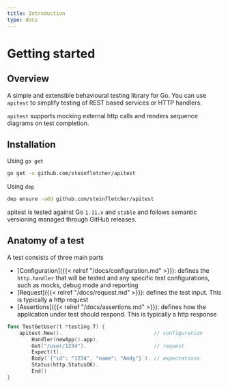 ```yaml
---
title: Introduction
type: docs
---
```


# Getting started

## Overview

A simple and extensible behavioural testing library for Go. You can use `apitest` to simplify testing of REST based services or HTTP handlers. 

`apitest` supports mocking external http calls and renders sequence diagrams on test completion.

## Installation

Using `go get`

```bash
go get -u github.com/steinfletcher/apitest
```

Using `dep`

```bash
dep ensure -add github.com/steinfletcher/apitest
```

apitest is tested against Go `1.11.x` and `stable` and follows semantic versioning managed through GitHub releases.

## Anatomy of a test

A test consists of three main parts

- [Configuration]({{< relref "/docs/configuration.md" >}}): defines the `http.handler` that will be tested and any specific test configurations, such as mocks, debug mode and reporting
- [Request]({{< relref "/docs/request.md" >}}): defines the test input. This is typically a http request
- [Assertions]({{< relref "/docs/assertions.md" >}}): defines how the application under test should respond. This is typically a http response

```go
func TestGetUser(t *testing.T) {
	apitest.New().                              // configuration
		Handler(newApp().app).
		Get("/user/1234").                      // request
		Expect(t).
		Body(`{"id": "1234", "name": "Andy"}`). // expectations
		Status(http.StatusOK).
		End()
}
```
